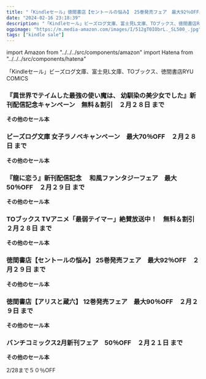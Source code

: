 ```yaml
---
title: "「Kindleセール」徳間書店【セントールの悩み】 25巻発売フェア　最大92％OFF、TOブックス TVアニメ「最弱テイマー」絶賛放送中！　無料＆割引"
date: "2024-02-16 23:18:39"
description: "「Kindleセール」ビーズログ文庫、富士見L文庫、TOブックス、徳間書店RYU COMICS"
ogpimage: "https://m.media-amazon.com/images/I/512gT0IObrL._SL500_.jpg"
tags: ["kindle sale"]
---
```

import Amazon from "../../../src/components/amazon"
import Hatena from "../../../src/components/hatena"

「Kindleセール」ビーズログ文庫、富士見L文庫、TOブックス、徳間書店RYU COMICS



### 『異世界でテイムした最強の使い魔は、 幼馴染の美少女でした』新刊配信記念キャンペーン　無料＆割引　２月２８日 まで


<Amazon asin="B0875LJQLT" />



<Amazon asin="B077ZNMYJY" />



<Amazon asin="B00RV4PRJW" />


**その他のセール本**

<Hatena src="https://kyukyunyorituryo.github.io/kindle_sale/20240228s38810/" title=""/>

### ビーズログ文庫 女子ラノベキャンペーン　最大70％OFF　２月２８日 まで


<Amazon asin="B072K3X6Z5" />



<Amazon asin="B08C4MSLN8" />



<Amazon asin="B08F1QHW5M" />


**その他のセール本**

<Hatena src="https://kyukyunyorituryo.github.io/kindle_sale/20240228s38784/" title=""/>

### 『龍に恋う』新刊配信記念　 和風ファンタジーフェア　最大50％OFF　２月２９日 まで


<Amazon asin="B0B7ZTTGHT" />



<Amazon asin="B09YQTYD4N" />



<Amazon asin="B09RJV6552" />


**その他のセール本**

<Hatena src="https://kyukyunyorituryo.github.io/kindle_sale/20240229s38780/" title=""/>

### TOブックス TVアニメ「最弱テイマー」絶賛放送中！　無料＆割引　２月２８日 まで


<Amazon asin="B0B58WL8B7" />



<Amazon asin="B08FB33RTM" />



<Amazon asin="B08YR3LBC1" />


**その他のセール本**

<Hatena src="https://kyukyunyorituryo.github.io/kindle_sale/20240228s38813/" title=""/>

### 徳間書店【セントールの悩み】 25巻発売フェア　最大92％OFF　２月２９日 まで


<Amazon asin="B0CT7MWNPB" />



<Amazon asin="B0CM5ZVF98" />



<Amazon asin="B0CP92KFV4" />


**その他のセール本**

<Hatena src="https://kyukyunyorituryo.github.io/kindle_sale/20240229s38868/" title=""/>

### 徳間書店【アリスと蔵六】 12巻発売フェア　最大90％OFF　２月２９日 まで


<Amazon asin="B0CP91YM3B" />



<Amazon asin="B0CGWXHP6B" />



<Amazon asin="B0CDGCH4XD" />


**その他のセール本**

<Hatena src="https://kyukyunyorituryo.github.io/kindle_sale/20240229s38867/" title=""/>

### バンチコミックス2月新刊フェア　50％OFF　２月２１日 まで


<Amazon asin="B0BYYMTGJZ" />



<Amazon asin="B0B4N4NSKX" />



<Amazon asin="B09LYK4BGR" />


**その他のセール本**

<Hatena src="https://kyukyunyorituryo.github.io/kindle_sale/20240221s38791/" title=""/>

2/28まで５０％OFF

<Amazon asin="B0B8S8YW6R" />

